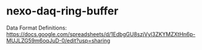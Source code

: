 # nexo-daq-ring-buffer

Data Format Definitions: https://docs.google.com/spreadsheets/d/1EdbgGU8szjVyl3ZKYMZXtHn6p-MUJLZG59m6oqJuD-0/edit?usp=sharing
